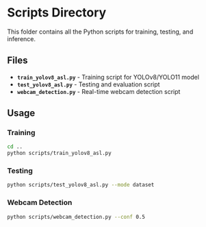 # Scripts Directory

This folder contains all the Python scripts for training, testing, and inference.

## Files

- **`train_yolov8_asl.py`** - Training script for YOLOv8/YOLO11 model
- **`test_yolov8_asl.py`** - Testing and evaluation script
- **`webcam_detection.py`** - Real-time webcam detection script

## Usage

### Training
```bash
cd ..
python scripts/train_yolov8_asl.py
```

### Testing
```bash
python scripts/test_yolov8_asl.py --mode dataset
```

### Webcam Detection
```bash
python scripts/webcam_detection.py --conf 0.5
```
